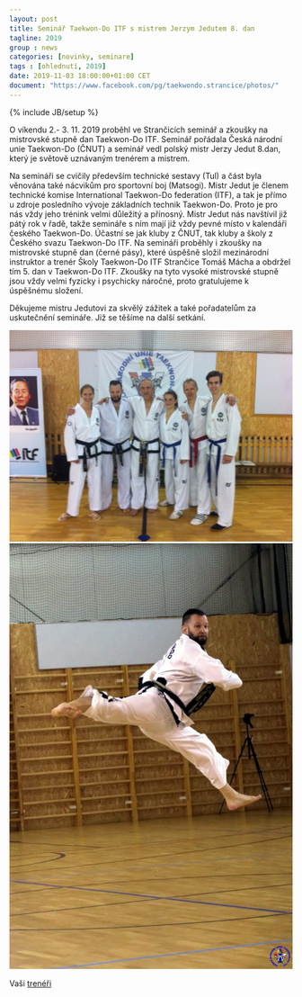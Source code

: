 ```yaml
---
layout: post
title: Seminář Taekwon-Do ITF s mistrem Jerzym Jedutem 8. dan
tagline: 2019
group : news
categories: [novinky, seminare]
tags : [ohlednutí, 2019]
date: 2019-11-03 18:00:00+01:00 CET
document: "https://www.facebook.com/pg/taekwondo.strancice/photos/"
---
```

{% include JB/setup %}

O víkendu 2.- 3. 11. 2019 proběhl ve Strančicích seminář a zkoušky na mistrovské stupně dan Taekwon-Do ITF.
Seminář pořádala Česká národní unie Taekwon-Do (ČNUT) a seminář vedl polský mistr Jerzy Jedut 8.dan, který je světově uznávaným trenérem a mistrem.

Na semináři se cvičily především technické sestavy (Tul) a část byla věnována také nácvikům pro sportovní boj (Matsogi).
Mistr Jedut je členem technické komise International Taekwon-Do federation (ITF), 
a tak je přímo u zdroje posledního vývoje základních technik Taekwon-Do. Proto je pro nás vždy jeho trénink velmi důležitý a přínosný.
Mistr Jedut nás navštívil již pátý rok v řadě, takže semináře s ním mají již vždy pevné místo v kalendáři českého Taekwon-Do.
Účastní se jak kluby z ČNUT, tak kluby a školy z Českého svazu Taekwon-Do ITF.
Na semináři proběhly i zkoušky na mistrovské stupně dan (černé pásy), které úspěšně složil mezinárodní instruktor a trenér Školy Taekwon-Do ITF Strančice Tomáš Mácha a obdržel tím 5. dan v Taekwon-Do ITF. Zkoušky na tyto vysoké mistrovské stupně jsou vždy velmi fyzicky i psychicky náročné, proto gratulujeme k úspěšnému složení.

Děkujeme mistru Jedutovi za skvělý zážitek a také pořadatelům za uskutečnění semináře.
Již se těšíme na další setkání.

<a href="{{ page.document }}" title="foto 1 - Mr. Jedut s členy TKD Strančice">
  <img src="/files/img/20191105-jedut-1.JPG" alt="[foto 1 - Mr. Jedut s členy TKD Strančice]">
</a>
<a href="{{ page.document }}" title="foto 2 - 11.5.19_Rózka Pačesová - nejúspěšnější žákyně MČR 2019">
  <img src="/files/img/20191105-jedut-2.jpg" alt="[foto 2 - Tomáš Mácha, trenér, zkoušky, 5. Dan]">
</a>

Vaši [trenéři][1]

[1]: http://taekwondo-strancice.cz/treneri/

